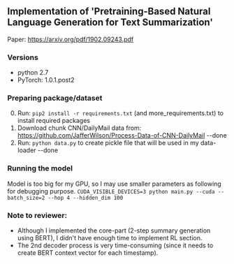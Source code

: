 ## Implementation of 'Pretraining-Based Natural Language Generation for Text Summarization'

Paper: https://arxiv.org/pdf/1902.09243.pdf 

### Versions
* python 2.7
* PyTorch: 1.0.1.post2

### Preparing package/dataset
0. Run: `pip2 install -r requirements.txt` (and more_requirements.txt) to install required packages
1. Download chunk CNN/DailyMail data from: https://github.com/JafferWilson/Process-Data-of-CNN-DailyMail --done
2. Run: `python data.py` to create pickle file that will be used in my data-loader --done

### Running the model
Model is too big for my GPU, so I may use smaller parameters as following for debugging purpose. 
`CUDA_VISIBLE_DEVICES=3 python main.py --cuda --batch_size=2 --hop 4 --hidden_dim 100`

### Note to reviewer:
* Although I implemented the core-part (2-step summary generation using BERT), I didn't have enough time to implement RL section. 
* The 2nd decoder process is very time-consuming (since it needs to create BERT context vector for each timestamp).
